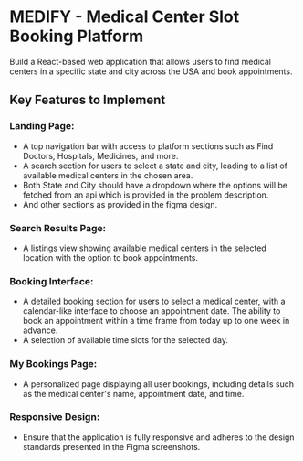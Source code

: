 # MEDIFY - Medical Center Slot Booking Platform
Build a React-based web application that allows users to find medical centers in a specific state and city across the USA and book appointments. 
## Key Features to Implement
### Landing Page:
- A top navigation bar with access to platform sections such as Find Doctors, Hospitals, Medicines, and more.
- A search section for users to select a state and city, leading to a list of available medical centers in the chosen area.
- Both State and City should have a dropdown where the options will be fetched from an api which is provided in the problem description.
- And other sections as provided in the figma design.

### Search Results Page:
- A listings view showing available medical centers in the selected location with the option to book appointments.

### Booking Interface:
- A detailed booking section for users to select a medical center, with a calendar-like interface to choose an appointment date.
The ability to book an appointment within a time frame from today up to one week in advance.
- A selection of available time slots for the selected day.

### My Bookings Page:
- A personalized page displaying all user bookings, including details such as the medical center's name, appointment date, and time.

### Responsive Design:
- Ensure that the application is fully responsive and adheres to the design standards presented in the Figma screenshots.
